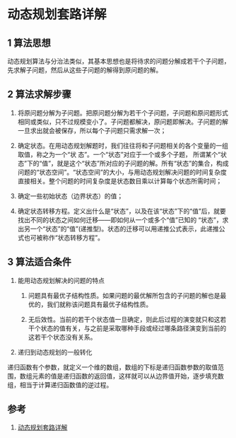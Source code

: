 # 动态规划套路详解

## 1 算法思想 

动态规划算法与分治法类似，其基本思想也是将待求的问题分解成若干个子问题，先求解子问题，然后从这些子问题的解得到原问题的解。

## 2 算法求解步骤

1) 将原问题分解为子问题。把原问题分解为若干个子问题，子问题和原问题形式相同或类似，只不过规模变小了。子问题都解决，原问题即解决。子问题的解一旦求出就会被保存，所以每个子问题只需求解一次；
   
2) 确定状态。在用动态规划解题时，我们往往将和子问题相关的各个变量的一组取值，称之为一个“状 态”。一个“状态”对应于一个或多个子题， 所谓某个“状态”下的“值”，就是这个“状态”所对应的子问题的解。所有“状态”的集合，构成问题的“状态空间”。“状态空间”的大小，与用动态规划解决问题的时间复杂度直接相关。整个问题的时间复杂度是状态数目乘以计算每个状态所需时间；
   
3) 确定一些初始状态（边界状态）的值；

4) 确定状态转移方程。定义出什么是“状态”，以及在该“状态”下的“值”后，就要找出不同的状态之间如何迁移――即如何从一个或多个“值”已知的 “状态”，求出另一个“状态”的“值”(递推型)。状态的迁移可以用递推公式表示，此递推公式也可被称作“状态转移方程”。

## 3 算法适合条件

1) 能用动态规划解决的问题的特点
   
   1) 问题具有最优子结构性质。如果问题的最优解所包含的子问题的解也是最优的，我们就称该问题具有最优子结构性质。 
   
   2) 无后效性。当前的若干个状态值一旦确定，则此后过程的演变就只和这若干个状态的值有关，与之前是采取哪种手段或经过哪条路径演变到当前的这若干个状态没有关系。

2) 递归到动态规划的一般转化

递归函数有个参数，就定义一个维的数组，数组的下标是递归函数参数的取值范围，数组元素的值是递归函数的返回值，这样就可以从边界值开始，逐步填充数组，相当于计算递归函数值的逆过程。

## 参考

1. [动态规划套路详解](https://zhuanlan.zhihu.com/p/78220312?utm_source=wechat_session&utm_medium=social)